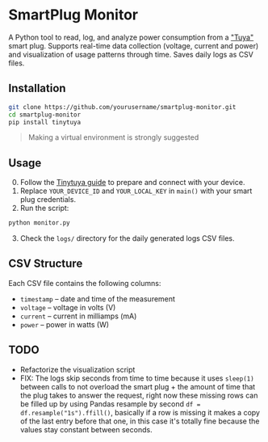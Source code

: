 # SmartPlug Monitor

A Python tool to read, log, and analyze power consumption from a ["Tuya"](https://www.tuya.com/) smart plug.
Supports real-time data collection (voltage, current and power) and visualization of usage patterns through time.
Saves daily logs as CSV files.

## Installation

```bash
git clone https://github.com/yourusername/smartplug-monitor.git
cd smartplug-monitor
pip install tinytuya
```
> Making a virtual environment is strongly suggested

## Usage

0. Follow the [Tinytuya guide](https://github.com/jasonacox/tinytuya) to prepare and connect with your device.
1. Replace `YOUR_DEVICE_ID` and `YOUR_LOCAL_KEY` in `main()` with your smart plug credentials.
2. Run the script:

```bash
python monitor.py
```

3. Check the `logs/` directory for the daily generated logs CSV files.

## CSV Structure

Each CSV file contains the following columns:

- `timestamp` – date and time of the measurement
- `voltage` – voltage in volts (V)
- `current` – current in milliamps (mA)
- `power` – power in watts (W)

## TODO
- Refactorize the visualization script
- FIX: The logs skip seconds from time to time because it uses `sleep(1)` between calls to not overload the smart plug + the amount of time that the plug takes to answer the request, right now these missing rows can be filled up by using Pandas resample by second `df = df.resample("1s").ffill()`, basically if a row is missing it makes a copy of the last entry before that one, in this case it's totally fine because the values stay constant between seconds.
